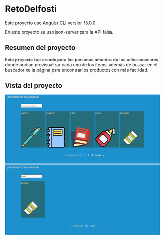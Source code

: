 # RetoDelfosti

Este proyecto uso [Angular CLI](https://github.com/angular/angular-cli) version 15.0.0.

En este proyecto se uso json-server para la API falsa.

## Resumen del proyecto

Este proyecto fue creado para las personas amantes de los utiles escolares, donde podran previsualizar cada uno de los items, además de buscar en el buscador de la página para encontrar los productos con más facilidad.


## Vista del proyecto
![Imagen 1](img1.png)
![Imagen 2](img2.png)

